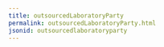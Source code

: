 ```yaml
---
title: outsourcedLaboratoryParty
permalink: outsourcedLaboratoryParty.html
jsonid: outsourcedlaboratoryparty
---
```

